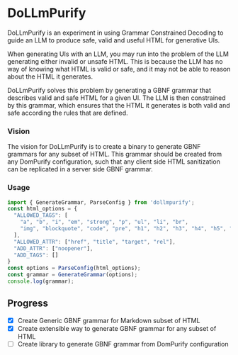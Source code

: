 # DoLLmPurify

DoLLmPurify is an experiment in using Grammar Constrained Decoding to guide an LLM to produce safe, valid and useful HTML for generative UIs.

When generating UIs with an LLM, you may run into the problem of the LLM generating either invalid or unsafe HTML. This is because the LLM has no way of knowing what HTML is valid or safe, and it may not be able to reason about the HTML it generates.

DoLLmPurify solves this problem by generating a GBNF grammar that describes valid and safe HTML for a given UI. The LLM is then constrained by this grammar, which ensures that the HTML it generates is both valid and safe according the rules that are defined.

### Vision

The vision for DoLLmPurify is to create a binary to generate GBNF grammars for any subset of HTML. This grammar should be created from any DomPurify configuration, such that any client side HTML sanitization can be replicated in a server side GBNF grammar.

### Usage

```javascript
import { GenerateGrammar, ParseConfig } from 'dollmpurify';
const html_options = {
  "ALLOWED_TAGS": [
    "a", "b", "i", "em", "strong", "p", "ul", "li", "br",
    "img", "blockquote", "code", "pre", "h1", "h2", "h3", "h4", "h5", "h6", "hr", "ol"
  ],
  "ALLOWED_ATTR": ["href", "title", "target", "rel"],
  "ADD_ATTR": ["noopener"],
  "ADD_TAGS": []
}
const options = ParseConfig(html_options);
const grammar = GenerateGrammar(options);
console.log(grammar);
```

## Progress

- [x] Create Generic GBNF grammar for Markdown subset of HTML
- [x] Create extensible way to generate GBNF grammar for any subset of HTML
- [ ] Create library to generate GBNF grammar from DomPurify configuration
